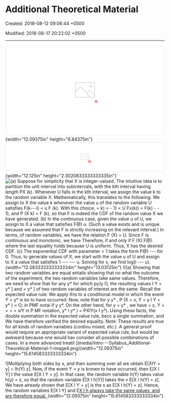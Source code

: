 # Additional Theoretical Material

Created: 2018-08-12 09:06:44 +0500

Modified: 2018-08-17 20:22:02 +0500

---

![A linear function of two independent continuous random fN+Y(z) = The PDF of ---Y? (for independent X, Y) SY(x/2) ](media/Intro---Syllabus_Additional-Theoretical-Material-1-image1.png){width="12.09375in" height="6.84375in"}![Simulation. We have available a random number generator that produces samples of a random variable U which is uniform on [0, 1]. Describe a method for generating a sample of a random variable X with known CDF F, for the following cases. (a) When X is a discrete random variable that takes finitely many values. (b) When X is continuous, taking values in some interval, and its CDF is strictly monotonic on that interval. (c) When X is exponential with parameter = 1. ](media/Intro---Syllabus_Additional-Theoretical-Material-1-image2.png){width="12.125in" height="2.3020833333333335in"}
![(a) Suppose for simplicity that X is integer-valued. The intuitive idea is to partition the unit interval into subintervals, with the kth interval having length PX (k). Whenever U falls in the kth interval, we assign the value k to the random variable X. Mathematically, this translates to the following. We assign to X the value k whenever the value u of the random variable U satisfies F(k---l) < u F (k). With this choice, = k) = - 1) < U Fx(k)) = F(k) - - 1), and P (X k) = F (k), so that F is indeed the CDF of the random value X we have generated. (b) In the continuous case, given the value u of U, we assign to X a value that satisfies F@) u. (Such a value exists and is unique because we assumed that F is strictly increasing on the relevant interval.) In terms, of random variables, we have the relation F (X) = U. Since F is continuous and monotonic, we have Therefore, if and only if F (X) F@). where the last equality holds because U is uniform. Thus, X has the desired CDF. (c) The exponential CDF with parameter = 1 takes the form F@) --- for 0. Thus, to generate values of X, we start with the value u of U and assign to X a value that satisfies 1 --- --- u. Solving for x, we find log(l --- u). ](media/Intro---Syllabus_Additional-Theoretical-Material-1-image3.png){width="12.083333333333334in" height="13.03125in"}
![(a) Showing that two random variables are equal entails showing that no what the outcome of the experiment, the two random variables take same values. Therefore, we need to show that for any y* for which py(y O, the resulting values I Y = y* ] and = y* ] of two random variables of interest are the same. Recall the expected value rule: We apply this to a conditional model in which the event Y = y* is kn to have occurred: Now, note that for y y* , P (X = x, Y = y I Y = y* ) = O; in PMF notai if y y*. On the other hand, for y = y* , we have = x, Y = = = = xlY in P MF notation, y* I y* ) = PXIY(x I y*). Using these facts, the double summation in the expected value rule, becc a single summation, and We have therefore verified the desired equality. Note: These results are true for all kinds of random variables (continu mixed, etc.). A general proof would require an appropriate variant of expected value rule, but would be awkward because one would hav consider all possible combinations of cases. In a more advanced treatil ](media/Intro---Syllabus_Additional-Theoretical-Material-1-image4.png){width="12.09375in" height="15.614583333333334in"}

![Multiplying both sides by x, and then summing over all we obtain E[XIY = y] = Ih(Y) z]. Now, if the event Y = y is known to have occurred, then E[X I Y] t the value E[X I Y = y]. In that case, the random variable h(Y) takes value h(y) = z, so that the random variable E[X I h(Y)] takes the v E[X I h(Y) = z]. We have already shown that E[X I Y = y] is the s as E[X I h(Y) = z]. Hence, the random variables E[X I Y] and E[X I h always take the same values, and are therefore equal. ](media/Intro---Syllabus_Additional-Theoretical-Material-1-image5.png){width="12.09375in" height="15.614583333333334in"}

